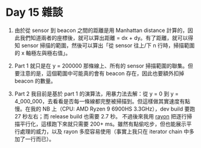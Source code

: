 # Day 15 雜談

1. 由於從 sensor 到 beacon 之間的距離是用 Manhattan distance 計算的，因此我們知道兩者的座標後，就可以算出距離 = dx + dy。有了距離，就可以得知 sensor 掃描的範圍，然後可以算出「從 sensor 往上/下 n 行時，掃描範圍的 x 軸極左與極右值」。

2. Part 1 就只是在 y = 200000 那條線上、所有的 sensor 掃描範圍的聯集。但要注意的是，這個範圍中可能真的會有 beacon 存在，因此也要額外扣掉 beacon 的數量。

3. Part 2 我目前是基於 part 1 的演算法，用暴力法去解：從 y = 0 到 y = 4_000_000，去看看是否每一條線都完整被掃描到。但這樣做其實速度有點慢。在我的 NB 上（CPU: AMD Ryzen 9 6900HS 3.3GHz），dev build 要跑 27 秒左右；而 release build 也需要 2.7 秒。
   不過後來我用 [rayon](https://crates.io/crates/rayon) 把逐行掃描平行化，這樣跑下來就只需要 200+ ms。雖然有點偷吃步，但也能展示平行處理的威力，以及 rayon 多麼容易使用（事實上我只在 iterator chain 中多加了一行而已）。
